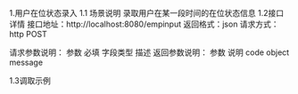 1.用户在位状态录入
1.1 场景说明
录取用户在某一段时间的在位状态信息
1.2接口详情
接口地址：http://localhost:8080/empinput
返回格式：json
请求方式：http POST

请求参数说明：
参数 必填 字段类型 描述
返回参数说明：
参数 说明
code
object
message

1.3调取示例

